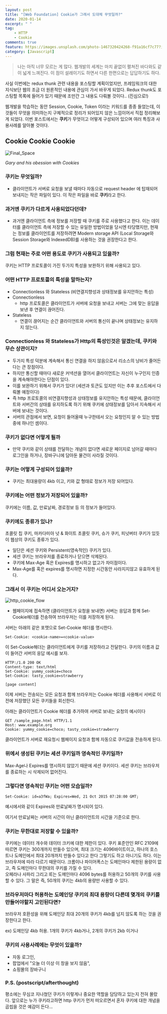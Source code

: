 ```yaml
---
layout: post
title: "[Web Foundation] Cookie가 그래서 도대체 무엇일까?"
date: 2020-01-14
excerpt: " "
tag:
    - HTTP
    - Cookie
comments: true
feature: https://images.unsplash.com/photo-1467320424268-f91a16cf7c77?ixlib=rb-1.2.1&ixid=eyJhcHBfaWQiOjEyMDd9&auto=format&fit=crop&w=1500&q=80
category: [Javascript]
---
```


> 나는 아직 너무 모르는 게 많다. 웹개발의 세계는 마치 끝없이 펼쳐진 바다와도 같이 넓게 느껴진다. 이 점이 설레이기도 하면서 다른 한편으로는 답답하기도 하다. 

사실 이번에는 redux thunk 관련 내용을 포스팅할 계획이었지만, 프레임워크의 대한 지식보단 웹의 조금 더 원론적인 내용에 관심이 가서 바꾸게 되었다. Redux thunk도 포스팅할 목록에 들어가 있기 때문에 조만간 그 내용도 다뤄볼 것이다.. (진심으로!)

웹개발을 학습하는 동안 Session, Cookie, Token 이라는 키워드를 종종 들었는데, 이것들이 무엇을 의미하는지 구체적으로 정리가 되어있지 않은 느낌이어서 직접 정리해보게 되었다. 이번 포스트에서는 **쿠키**가 무엇이고 어떻게 구성되어 있으며 여러 특징과 사용사례를 알아볼 것이다.

## Cookie Cookie Cookie

<img src='https://media3.giphy.com/media/1eEAo5f1NXDtxHLgLM/giphy.gif' alt='Final_Space'>  

*Gary and his obession with Cookies*

### 쿠키는 무엇일까? 

- 클라이언트가 서버로 요청을 보낼 때마다 자동으로 request header 에 탑재되어 보내지는 작은 파일이 있다. 이 작은 파일을 바로 **쿠키**라고 한다.

### 과거엔 쿠키가 다르게 사용되었다던데?

- 과거엔 클라이언트 측에 정보를 저장할 때 쿠키를 주로 사용했다고 한다. 이는 데이터를 클라이언트 측에 저장할 수 있는 유일한 방법이었을 당시엔 타당했지만, 현재는 정보를 클라이언트를 저장하려면 Modern storage API (Local Storage와 Session Storage와 IndexedDB)를 사용하는 것을 권장한다고 한다.

### 그럼 현재는 주로 어떤 용도로 쿠키가 사용되고 있을까?

쿠키는 HTTP 프로토콜이 가진 두가지 특성을 보완하기 위해 사용되고 있다.

### 어떤 HTTP 프로토콜의 특성을 말하는지?

- Connectionless 와 Stateless (비연결지향성과 상태정보를 유지안하는 특성)
- Connectionless
  - http 프로토콜은 클라이언트가 서버에 요청을 보내고 서버는 그에 맞는 응답을 보낸 후 연결이 끊어진다. 
- Stateless
  - 연결이 끊어지는 순간 클라이언트와 서버의 통신이 끝나며 상태정보는 유지하지 않는다.

### Connectionless 와 Stateless가 Http의 특성인것은 알겠는데, 쿠키와 무슨 상관이지?

- 두가지 특성 덕분에 계속해서 통신 연결을 하지 않음으로서 리소스의 낭비가 줄어든다는 큰 장점이다.
- 하지만 통신할 때마다 새로운 커넥션을 열어서 클라이언트는 자신이 누구인지 인증을 계속해야한다는 단점이 있다.
- 이를 보완하기 위해서 쿠키가 있다! (세션과 토큰도 있지만 이는 추후 포스트에서 다뤄볼 예정이다)
- 즉 http 프로토콜의 비연결지향성과 상태정보를 유지안하는 특성 때문에, 클라이언트와 서버간의 상태를 유지하도록 하기 위해 쿠키에 상태정보를 담아서 지속해서 서버에 보내는 것이다.
- 서버의 관점에서 보면, 요청이 들어올때 누구한테서 오는 요청인지 알 수 있는 방법 중에 하나인 셈이다.

### 쿠키가 없다면 어떻게 될까

- 만약 쿠키와 같이 상태를 전달하는 개념이 없다면 새로운 페이지로 넘어갈 때마다 로그인을 하거나, 장바구니에 담아둔 물건이 사라질 것이다. 
### 쿠키는 어떻게 구성되어 있을까?

- 쿠키는 최대용량이 4kb 이고, 키와 값 형태로 정보가 저장 되어있다.

### 쿠키에는 어떤 정보가 저장되어 있을까?

쿠키에는 이름, 값, 만료날짜, 경로정보 등 의 정보가 들어있다.

### 쿠키에도 종류가 있나? 
초콜릿 칩 쿠키, 마카다미아 넛 & 화이트 초콜릿 쿠키, 슈가 쿠키, 피넛버터 쿠키가 있듯이 웹상의 쿠키도 종류가 있다.
 
- 일단은 세션 쿠키와 Persistent(영속적인) 쿠키가 있다. 
- 세션 쿠키는 브라우저를 종료하거나 닫으면 삭제된다. 
- 쿠키에 Max-Age 혹은 Expires를 명시하고 없고가 차이점이다.
- Max-Age를 혹은 expires를 명시하면 지정한 시간동안 사라지지않고 유효하게 된다.

### 그래서 이 쿠키는 어디서 오는거지?

<img src='https://networkencyclopedia.com/wp-content/uploads/2019/10/http-cookies.png' alt='http_cookie_flow'>

- 웹페이지에 접속하면 (클라이언트가 요청을 보내면) 서버는 응답과 함께 Set-Cookie헤더를 전송하여 브라우저는 이를 저장하게 된다.

서버는 아래의 같은 포맷으로 Set-Cookie 헤더를 명시한다.
```
Set-Cookie: <cookie-name>=<cookie-value>
```
이 Set-Cookie해더는 클라이언트에게 쿠키를 저장하라고 전달한다. 쿠키의 이름과 값이 들어간 서버의 응답 예시를 보자. 
```
HTTP:/1.0 200 OK
Content-type: text/html
Set-Cookie: yummy_cookie=choco
Set-Cookie: tasty_cookie=strawberry

[page content]
```
이제 서버는 전송되는 모든 요청과 함께 브라우저는 Cookie 헤더를 사용해서 서버로 이전에 저장했던 모든 쿠키들을 회신한다.

아래는 클라이언트가 Cookie 헤더를 추가하여 서버로 보내는 요청의 예시이다
```
GET /sample_page.html HTTP/1.1
Host: www.example.org
Cookie: yummy_cookie=choco; tasty_cookie=strawberry
```

클라이언트가 서버로 재요청시 웹페이지 요청과 함께 자동으로 쿠키값을 전송하게 된다.

### 위에서 생성된 쿠키는 세션 쿠키일까 영속적인 쿠키일까?

Max-Age나 Expires를 명시하지 않았기 때문에 세션 쿠키이다. 세션 쿠키는 브라우저를 종료하는 시 삭제되어 없어진다.

### 그렇다면 영속적인 쿠키는 어떤 모습일까?

```
Set-Cookie: id=a3fWa; Expires=Wed, 21 Oct 2015 07:28:00 GMT;
```
예시에서와 같이 Expires와 만료날짜가 명시되어 있다. 

여기서 만료날짜는 서버의 시간이 아닌 클라이언트의 시간을 기준으로 한다.

### 쿠키는 무한대로 저장할 수 있을까?

쿠키에는 데이터 개수와 데이터 크키에 대한 제한이 있다. 쿠키 표준안인 RFC 2109에 따르면 쿠키는 300개까지 만들수 있으며, 최대 크기는 4096바이트이고, 하나의 호스트나 도메인에서 최대 20개까지 만들수 있다고 한다 
그렇기도 하고 아니기도 하다. 이는 브라우저에 따라 다르기 때문이다. 크롬이나 파이어폭스는 도메인마다 제한된 용량이 없고, 즉 도메인마다 무한대의 쿠키를 가질 수 있다.  
오페라나 사파리 그리고 IE는 도메인마다 4096 bytes를 허용하고 50개의 쿠키를 사용할 수 있다. 그 말은 즉, 50개의 쿠키는 4kb의 용량만 사용할 수 있다.

### 브라우저마다 허용하는 도메인당 쿠키의 최대 용량이 다른데 몇개의 쿠키를 만들어야할지 고민된다면?

브라우저 호환성을 위해 도메인당 최대 20개의 쿠키가 4kb를 넘지 않도록 하는 것을 권장한다고 한다.

ex) 도메인당 4kb 허용. 1개의 쿠키가 4kb거나, 2개의 쿠키가 2kb 이거나

### 쿠키의 사용사례에는 무엇이 있을까?

- 자동 로그인, 
- 팝업에서 "오늘 더 이상 이 창을 보지 않음", 
- 쇼핑몰의 장바구니



### P.S. (postscript/afterthought)

평소에는 무심코 지나쳤던 쿠키가 이렇게나 중요한 역할을 담당하고 있는지 전혀 몰랐다. 앞으로는 누가 쿠키라고하면 http 쿠키가 먼저 떠오르면서 혼자 쿠키에 대한 개념을 곱씹을 것은 예감이 든다...  